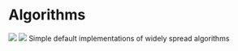 # Algorithms
<a href="https://codeclimate.com/github/ReinierMaas/Algorithms"><img src="https://codeclimate.com/github/ReinierMaas/Algorithms/badges/gpa.svg" /></a>
<a href="https://codeclimate.com/github/ReinierMaas/Algorithms/coverage"><img src="https://codeclimate.com/github/ReinierMaas/Algorithms/badges/coverage.svg" /></a>
Simple default implementations of widely spread algorithms